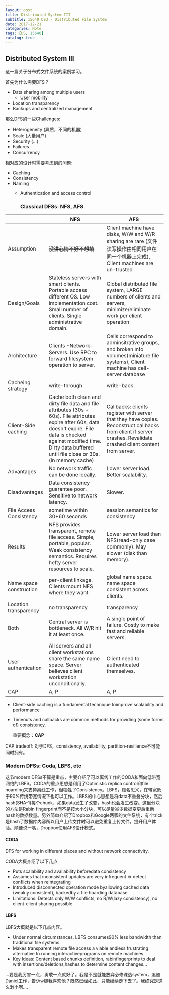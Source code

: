 ```yaml
---
layout: post
title: Distributed System III
subtitle: 15640 DS3 - Distributed File System
date: 2017-12-21
categories: Note
tags: [DS, 15640]
catalog: true
---
```


## Distributed System III

这一篇关于分布式文件系统的案例学习。

首先为什么需要DFS？

* Data sharing among multiple users
  * User mobility
* Location transparency
* Backups and centralized management

那么DFS的一些Challenges:

* Heterogeneity (异质，不同的机器)
* Scale (大量用户)
* Security (...)
* Failures
* Concurrency

相对应的设计时需要考虑到的问题:

* Caching
* Consistency
* Naming
  * Authentication and access control

    ### Classical DFSs: NFS, AFS	

|                         | NFS                                      | AFS                                      |
| ----------------------- | ---------------------------------------- | ---------------------------------------- |
| Assumption              | ~~没讲心情不好不想填~~                            | Client machine have disks, W/W and W/R sharing are rare (文件读写操作由相同用户在同一个机器上完成), Client machines are un-trusted |
| Design/Goals            | Stateless servers with smart clients. Portable access different OS. Low implementation cost. Small number of clients. Single administrative domain. | Global distributed file system,  LARGE numbers of clients and servers, minimize/eliminate work per client operation |
| Architecture            | Clients -Network-Servers. Use RPC to forward filesystem operation to server. | Cells correspond to adminsitrative groups, and broken into volumes(miniature file systems), Client machine has cell-server database |
| Cacheing strategy       | write-through                            | write-back                               |
| Client-Side caching     | Cache both clean and dirty file data and file attributes (30s + 60s). File attributes expire after 60s, data doesn't expire. File data is checked against modified time. Dirty data buffered until file close or 30s.(in memory cache) | Callbacks: clients register with server that they have copies. Reconstruct callbacks from client if server crashes. Revalidate crashed client content from server. |
| Advantages              | No network traffic can be done locally.  | Lower server load. Better scalability.   |
| Disadvantages           | Data consistency guarantee poor. Sensitive to network latency. | Slower.                                  |
| File Access Consistency | sometime within 30+60 seconds            | session semantics for consistency        |
| Results                 | NFS provides transparent, remote file access. Simple, portable, popular. Weak consistency semantics. Requires hefty server resources to scale. | Lower server load than NFS(read-only case commonly). May slower (disk than memory). |
| Name space construction | per-client linkage. Clients mount NFS where they want. | global name space. name space consistent across clients. |
| Location transparency   | no transparency                          | transparency                             |
| Both                    | Central server is bottleneck. All W/R hit it at least once. | A single point of failure. Costly to make fast and reliable servers. |
| User authentication     | All servers and all client workstations share the same name space. Server believes client workstation unconditionally. | Client need to authenticated themselves. |
| CAP                     | A, P                                     | A, P                                     |

* Client-side caching is a fundamental technique toimprove scalability and performance
* Timeouts and callbacks are common methods for providing (some forms of) consistency.

  重要概念：**CAP**		

CAP tradeoff: 对于DFS，consistency, availability, partition-resilience不可能同时拥有。

### Modern DFSs: Coda, LBFS, etc

这节modern DFSs不算是重点，主要介绍了可以离线工作的CODA和面向低带宽网络的LBFS。CODA的重点思想是利用了Optimistic replica control和file hoarding来支持离线工作，但牺牲了Consistency。LBFS，顾名思义，在带宽低于90%传统带宽情况下也可以工作。LBFS的中心思想是将data不重叠分块，然后hash(SHA-1)每个chunk，如果data发生了改变，hash也会发生改变。这里分块的方法是Rabin fingerprint而不是按大小分块，可以尽量减少数据变更后重新hash的数据数量。另外简单介绍了Dropbox和Google两家的文件系统，有个trick是hash了数据库内容所以用户上传文件时可以避免重复上传文件，提升用户体验。顺便说一嘴，Dropbox使用AFS设计模式。

#### CODA

DFS for working in different places and without network connectivity. 

CODA大概介绍了以下几点

* Puts scalability and availability beforedata consistency
* Assumes that inconsistent updates are very infrequent => detect conflicts when reintegrating
* Introduced disconnected operation mode byallowing cached data (weakly consistent), backedby a file hoarding database
* Limitations: Detects only W/W conflicts, no R/W(lazy consistency), no client-client sharing possible

#### LBFS

LBFS大概就是以下几点内容。

* Under normal circumstances, LBFS consumes90% less bandwidth than traditional file systems.
* Makes transparent remote file access a viable andless frustrating alternative to running interactiveprograms on remote machines.
* Key Ideas: Content based chunks definition, rabinfingerprints to deal with insertions/deletions,hashes to determine content changes...



...要是我厉害一点，勇敢一点就好了。我是不是就能放弃必修课选system，追随Daniel工作，告诉w腿我喜欢他？既然已经如此，只能继续走下去了。我终究是这么渺小啊....





​	

